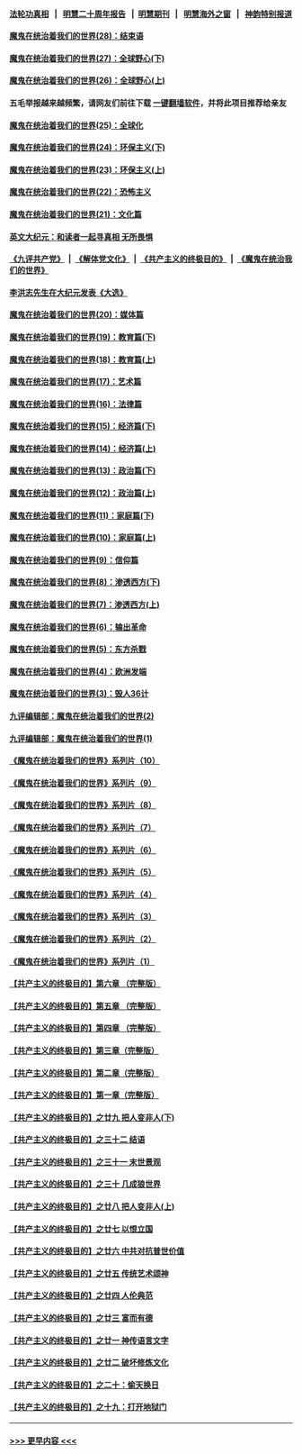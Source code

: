 #### [法轮功真相](https://github.com/gfw-breaker/truth/blob/master/README.md?t=0) &nbsp;&nbsp;|&nbsp;&nbsp; [明慧二十周年报告](https://github.com/gfw-breaker/mh-reports/blob/master/README.md?t=0) &nbsp;&nbsp;|&nbsp;&nbsp;[明慧期刊](https://github.com/gfw-breaker/mh-qikan) &nbsp;&nbsp;|&nbsp;&nbsp; [明慧海外之窗](https://github.com/gfw-breaker/mh-news/blob/master/README.md?t=0) &nbsp;&nbsp;|&nbsp;&nbsp; [神韵特别报道](https://github.com/gfw-breaker/mh-news/blob/master/shenyun.md?t=0)
#### [魔鬼在统治着我们的世界(28)：结束语](../pages/nsc422/n10936246.md?t=07192001) 
#### [魔鬼在统治着我们的世界(27)：全球野心(下)](../pages/nsc422/n10928319.md?t=07192001) 
#### [魔鬼在统治着我们的世界(26)：全球野心(上)](../pages/nsc422/n10900318.md?t=07192001) 
#### 五毛举报越来越频繁，请网友们前往下载 [一键翻墙软件](https://github.com/gfw-breaker/ssr-accounts)，并将此项目推荐给亲友
#### [魔鬼在统治着我们的世界(25)：全球化](../pages/nsc422/n10788205.md?t=07192001) 
#### [魔鬼在统治着我们的世界(24)：环保主义(下)](../pages/nsc422/n10695307.md?t=07192001) 
#### [魔鬼在统治着我们的世界(23)：环保主义(上)](../pages/nsc422/n10688613.md?t=07192001) 
#### [魔鬼在统治着我们的世界(22)：恐怖主义](../pages/nsc422/n10614727.md?t=07192001) 
#### [魔鬼在统治着我们的世界(21)：文化篇](../pages/nsc422/n10597706.md?t=07192001) 
#### [英文大纪元：和读者一起寻真相 无所畏惧](../pages/nsc422/n12542027.md?t=07192001) 
#### [《九评共产党》](https://github.com/begood0513/9ping.md/blob/master/README.md) &nbsp;|&nbsp; [《解体党文化》](../../../../jtdwh.md/blob/master/README.md)  &nbsp;|&nbsp; [《共产主义的终极目的》](../../../../gczydzjmd.md/blob/master/README.md) &nbsp;|&nbsp; [《魔鬼在统治我们的世界》](../../../../mgztzwmdsj.md/blob/master/README.md) 
#### [李洪志先生在大纪元发表《大选》](../pages/nsc422/n12534746.md?t=07192001) 
#### [魔鬼在统治着我们的世界(20)：媒体篇](../pages/nsc422/n10586579.md?t=07192001) 
#### [魔鬼在统治着我们的世界(19)：教育篇(下)](../pages/nsc422/n10564808.md?t=07192001) 
#### [魔鬼在统治着我们的世界(18)：教育篇(上)](../pages/nsc422/n10526970.md?t=07192001) 
#### [魔鬼在统治着我们的世界(17)：艺术篇](../pages/nsc422/n10499093.md?t=07192001) 
#### [魔鬼在统治着我们的世界(16)：法律篇](../pages/nsc422/n10485969.md?t=07192001) 
#### [魔鬼在统治着我们的世界(15)：经济篇(下)](../pages/nsc422/n10469975.md?t=07192001) 
#### [魔鬼在统治着我们的世界(14)：经济篇(上)](../pages/nsc422/n10457370.md?t=07192001) 
#### [魔鬼在统治着我们的世界(13)：政治篇(下)](../pages/nsc422/n10448270.md?t=07192001) 
#### [魔鬼在统治着我们的世界(12)：政治篇(上)](../pages/nsc422/n10444576.md?t=07192001) 
#### [魔鬼在统治着我们的世界(11)：家庭篇(下)](../pages/nsc422/n10440961.md?t=07192001) 
#### [魔鬼在统治着我们的世界(10)：家庭篇(上)](../pages/nsc422/n10435448.md?t=07192001) 
#### [魔鬼在统治着我们的世界(9)：信仰篇](../pages/nsc422/n10432159.md?t=07192001) 
#### [魔鬼在统治着我们的世界(8)：渗透西方(下)](../pages/nsc422/n10429603.md?t=07192001) 
#### [魔鬼在统治着我们的世界(7)：渗透西方(上)](../pages/nsc422/n10426013.md?t=07192001) 
#### [魔鬼在统治着我们的世界(6)：输出革命](../pages/nsc422/n10421536.md?t=07192001) 
#### [魔鬼在统治着我们的世界(5)：东方杀戮](../pages/nsc422/n10417707.md?t=07192001) 
#### [魔鬼在统治着我们的世界(4)：欧洲发端](../pages/nsc422/n10414890.md?t=07192001) 
#### [魔鬼在统治着我们的世界(3)：毁人36计](../pages/nsc422/n10411583.md?t=07192001) 
#### [九评编辑部：魔鬼在统治着我们的世界(2)](../pages/nsc422/n10410036.md?t=07192001) 
#### [九评编辑部：魔鬼在统治着我们的世界(1)](../pages/nsc422/n10406825.md?t=07192001) 
#### [《魔鬼在统治着我们的世界》系列片（10）](../pages/nsc422/n12292670.md?t=07192001) 
#### [《魔鬼在统治着我们的世界》系列片（9）](../pages/nsc422/n12290859.md?t=07192001) 
#### [《魔鬼在统治着我们的世界》系列片（8）](../pages/nsc422/n12287445.md?t=07192001) 
#### [《魔鬼在统治着我们的世界》系列片（7）](../pages/nsc422/n12283425.md?t=07192001) 
#### [《魔鬼在统治着我们的世界》系列片（6）](../pages/nsc422/n12282314.md?t=07192001) 
#### [《魔鬼在统治着我们的世界》系列片（5）](../pages/nsc422/n12281419.md?t=07192001) 
#### [《魔鬼在统治着我们的世界》系列片（4）](../pages/nsc422/n12274024.md?t=07192001) 
#### [《魔鬼在统治着我们的世界》系列片（3）](../pages/nsc422/n12271322.md?t=07192001) 
#### [《魔鬼在统治着我们的世界》系列片（2）](../pages/nsc422/n12269049.md?t=07192001) 
#### [《魔鬼在统治着我们的世界》系列片（1）](../pages/nsc422/n12267575.md?t=07192001) 
#### [【共产主义的终极目的】第六章 （完整版）](../pages/nsc422/n11428913.md?t=07192001) 
#### [【共产主义的终极目的】第五章 （完整版）](../pages/nsc422/n11428912.md?t=07192001) 
#### [【共产主义的终极目的】第四章 （完整版）](../pages/nsc422/n11428907.md?t=07192001) 
#### [【共产主义的终极目的】第三章（完整版）](../pages/nsc422/n11428848.md?t=07192001) 
#### [【共产主义的终极目的】第二章（完整版）](../pages/nsc422/n11428831.md?t=07192001) 
#### [【共产主义的终极目的】第一章（完整版）](../pages/nsc422/n11417651.md?t=07192001) 
#### [【共产主义的终极目的】之廿九 把人变非人(下)](../pages/nsc422/n11344140.md?t=07192001) 
#### [【共产主义的终极目的】之三十二 结语](../pages/nsc422/n11360535.md?t=07192001) 
#### [【共产主义的终极目的】之三十一 末世景观](../pages/nsc422/n11351129.md?t=07192001) 
#### [【共产主义的终极目的】之三十 几成狼世界](../pages/nsc422/n11348280.md?t=07192001) 
#### [【共产主义的终极目的】之廿八 把人变非人(上)](../pages/nsc422/n11340492.md?t=07192001) 
#### [【共产主义的终极目的】之廿七 以恨立国](../pages/nsc422/n11336944.md?t=07192001) 
#### [【共产主义的终极目的】之廿六 中共对抗普世价值](../pages/nsc422/n11324785.md?t=07192001) 
#### [【共产主义的终极目的】之廿五 传统艺术颂神](../pages/nsc422/n11296396.md?t=07192001) 
#### [【共产主义的终极目的】之廿四 人伦典范](../pages/nsc422/n11296397.md?t=07192001) 
#### [【共产主义的终极目的】之廿三 富而有德](../pages/nsc422/n11283598.md?t=07192001) 
#### [【共产主义的终极目的】之廿一 神传语言文字](../pages/nsc422/n11263265.md?t=07192001) 
#### [【共产主义的终极目的】之廿二 破坏修炼文化](../pages/nsc422/n11245728.md?t=07192001) 
#### [【共产主义的终极目的】之二十：偷天换日](../pages/nsc422/n11238846.md?t=07192001) 
#### [【共产主义的终极目的】之十九：打开地狱门](../pages/nsc422/n11206376.md?t=07192001) 

----
#### [ >>> 更早内容 <<< ](../indexes/nsc422-earlier.md)
